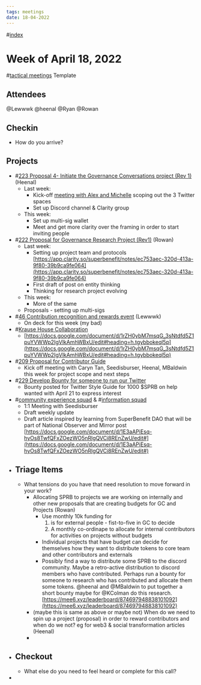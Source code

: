 ```yaml
---
tags: meetings
date: 18-04-2022
---
```

#[index](notes/general-circle/old-gc-meetings/index.md) 


# Week of April 18, 2022
#[tactical meetings](/notes/archive/clarity/Tags/tactical%20meetings.md) Template

## Attendees
@Lewwwk @heenal @Ryan  @Rowan  
## Checkin
- How do you arrive?


## Projects
- #[223 Proposal 4- Initiate the Governance Conversations project (Rev 1)](223%20Proposal%204-%20Initiate%20the%20Governance%20Conversations%20project%20(Rev%201))(Heenal)
	- Last week:
		- Kick-off [meeting with Alex and Michelle](https://app.clarity.so/superbenefit/notes/19d315c6-8f0f-4881-97ac-a231c0dfb29b) scoping out the 3 Twitter spaces
		- Set up Discord channel & Clarity group
	- This week:
		- Set up multi-sig wallet
		- Meet and get more clarity over the framing in order to start inviting people
- #[222 Proposal for Governance Research Project (Rev1)](222%20Proposal%20for%20Governance%20Research%20Project%20(Rev1)) (Rowan)
	- Last week: 
		- Setting up project team and protocols [https://app.clarity.so/superbenefit/notes/ec753aec-320d-413a-9f80-39b9ca9fe064](https://app.clarity.so/superbenefit/notes/ec753aec-320d-413a-9f80-39b9ca9fe064) 
		- First draft of post on entity thinking 
		- Thinking for research project evolving 
	- This week: 
		- More of the same 
	- Proposals - setting up multi-sigs
- #[46 Contribution recognition and rewards event](46%20Contribution%20recognition%20and%20rewards%20event) (Lewwwk)
	- On deck for this week (my bad)
- #[Krause House Collaboration](Krause%20House%20Collaboration) 
	- [https://docs.google.com/document/d/1rZH0ybM7msqG_3sNtdfd5Z1puYVWWp2IgVlkAmhWBxU/edit#heading=h.tgybbokeql5p](https://docs.google.com/document/d/1rZH0ybM7msqG_3sNtdfd5Z1puYVWWp2IgVlkAmhWBxU/edit#heading=h.tgybbokeql5p) 
- #[209 Proposal for Contributor Guide](209%20Proposal%20for%20Contributor%20Guide) 
	- Kick off meeting with Caryn Tan, Seedisburser, Heenal, MBaldwin this week for project scope and next steps
- #[229 Develop Bounty for someone to run our Twitter ](229%20Develop%20Bounty%20for%20someone%20to%20run%20our%20Twitter%20) 
	- Bounty posted for Twitter Style Guide for 1000 $SPRB on help wanted with April 21 to express interest
- #[community experience squad](/notes/archive/clarity/Tags/community%20experience%20squad.md) & #[information squad](/notes/archive/clarity/Tags/information%20squad.md) 
	- 1:1 Meeting with Seedisburser
	- Draft weekly update
	- Draft article inspired by learning from SuperBenefit DAO that will be part of National Observer and Mirror post [https://docs.google.com/document/d/1E3aAPiEsq-hyOs8TwfQFxZOezWO5nRlgQVCi8REnZwU/edit#](https://docs.google.com/document/d/1E3aAPiEsq-hyOs8TwfQFxZOezWO5nRlgQVCi8REnZwU/edit#) 
- ## Triage Items
	- What tensions do you have that need resolution to move forward in your work?
		- Allocating SPRB to projects we are working on internally and other new proposals that are creating budgets for GC and Projects (Rowan)
			- Use monthly 10k funding for
				1.  is for external people - fist-to-five in GC to decide 
				2. A monthly co-ordinape to allocate for internal contributors for activities on projects without budgets 
			- Individual projects that have budget can decide for themselves how they want to distribute tokens to core team and other contributors and externals 
			- Possibly find a way to distribute some SPRB to the discord community. Maybe a retro-active distribution to discord members who have contributed. Perhaps run a bounty for someone to research who has contributed and allocate them some tokens. @heenal and @MBaldwin to put together a short bounty maybe for @KColman do this research.  [https://mee6.xyz/leaderboard/874697948838101092](https://mee6.xyz/leaderboard/874697948838101092) 
		- (maybe this is same as above or maybe not) When do we need to spin up a project (proposal) in order to reward contributors and when do we not? eg for web3 & social transformation articles (Heenal)
		- 
- ## Checkout
	- What else do you need to feel heard or complete for this call? 
- 
